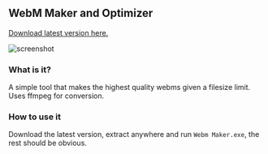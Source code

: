 ## WebM Maker and Optimizer

[Download latest version here.](http://a.pomf.se/yvxlnu.zip)

![screenshot](https://i.imgur.com/bZGuHLq.png)

### What is it?

A simple tool that makes the highest quality webms given a filesize limit. Uses ffmpeg for conversion.

### How to use it

Download the latest version, extract anywhere and run `Webm Maker.exe`, the rest should be obvious.

